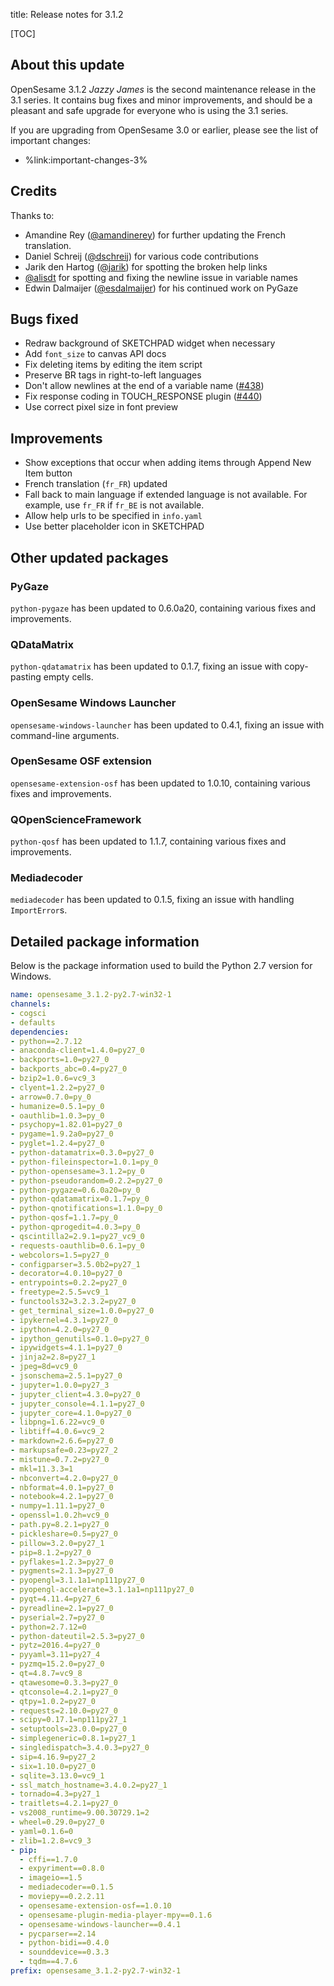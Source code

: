 title: Release notes for 3.1.2


[TOC]


## About this update

OpenSesame 3.1.2 *Jazzy James* is the second maintenance release in the 3.1 series. It contains bug fixes and minor improvements, and should be a pleasant and safe upgrade for everyone who is using the 3.1 series.

If you are upgrading from OpenSesame 3.0 or earlier, please see the list of important changes:

- %link:important-changes-3%


## Credits

Thanks to:

- Amandine Rey ([@amandinerey](https://github.com/amandinerey)) for further updating the French translation.
- Daniel Schreij ([@dschreij](https://github.com/dschreij)) for various code contributions
- Jarik den Hartog ([@jarik](https://github.com/jdenhartog)) for spotting the broken help links
- [@alisdt](https://github.com/alisdt) for spotting and fixing the newline issue in variable names
- Edwin Dalmaijer ([@esdalmaijer](https://github.com/esdalmaijer)) for his continued work on PyGaze


## Bugs fixed

- Redraw background of SKETCHPAD widget when necessary
- Add `font_size` to canvas API docs
- Fix deleting items by editing the item script
- Preserve BR tags in right-to-left languages
- Don't allow newlines at the end of a variable name ([#438](https://github.com/smathot/OpenSesame/issues/438))
- Fix response coding in TOUCH_RESPONSE plugin ([#440](https://github.com/smathot/OpenSesame/issues/440))
- Use correct pixel size in font preview


## Improvements

- Show exceptions that occur when adding items through Append New Item button
- French translation (`fr_FR`) updated
- Fall back to main language if extended language is not available. For example, use `fr_FR` if `fr_BE` is not available.
- Allow help urls to be specified in `info.yaml`
- Use better placeholder icon in SKETCHPAD


## Other updated packages

### PyGaze

`python-pygaze` has been updated to 0.6.0a20, containing various fixes and improvements.

### QDataMatrix

`python-qdatamatrix` has been updated to 0.1.7, fixing an issue with copy-pasting empty cells.

### OpenSesame Windows Launcher

`opensesame-windows-launcher` has been updated to 0.4.1, fixing an issue with command-line arguments.

### OpenSesame OSF extension

`opensesame-extension-osf` has been updated to 1.0.10, containing various fixes and improvements.

### QOpenScienceFramework

`python-qosf` has been updated to 1.1.7, containing various fixes and improvements.

### Mediadecoder

`mediadecoder` has been updated to 0.1.5, fixing an issue with handling `ImportError`s.

## Detailed package information

Below is the package information used to build the Python 2.7 version for Windows.

~~~ .yaml
name: opensesame_3.1.2-py2.7-win32-1
channels:
- cogsci
- defaults
dependencies:
- python==2.7.12
- anaconda-client=1.4.0=py27_0
- backports=1.0=py27_0
- backports_abc=0.4=py27_0
- bzip2=1.0.6=vc9_3
- clyent=1.2.2=py27_0
- arrow=0.7.0=py_0
- humanize=0.5.1=py_0
- oauthlib=1.0.3=py_0
- psychopy=1.82.01=py27_0
- pygame=1.9.2a0=py27_0
- pyglet=1.2.4=py27_0
- python-datamatrix=0.3.0=py27_0
- python-fileinspector=1.0.1=py_0
- python-opensesame=3.1.2=py_0
- python-pseudorandom=0.2.2=py27_0
- python-pygaze=0.6.0a20=py_0
- python-qdatamatrix=0.1.7=py_0
- python-qnotifications=1.1.0=py_0
- python-qosf=1.1.7=py_0
- python-qprogedit=4.0.3=py_0
- qscintilla2=2.9.1=py27_vc9_0
- requests-oauthlib=0.6.1=py_0
- webcolors=1.5=py27_0
- configparser=3.5.0b2=py27_1
- decorator=4.0.10=py27_0
- entrypoints=0.2.2=py27_0
- freetype=2.5.5=vc9_1
- functools32=3.2.3.2=py27_0
- get_terminal_size=1.0.0=py27_0
- ipykernel=4.3.1=py27_0
- ipython=4.2.0=py27_0
- ipython_genutils=0.1.0=py27_0
- ipywidgets=4.1.1=py27_0
- jinja2=2.8=py27_1
- jpeg=8d=vc9_0
- jsonschema=2.5.1=py27_0
- jupyter=1.0.0=py27_3
- jupyter_client=4.3.0=py27_0
- jupyter_console=4.1.1=py27_0
- jupyter_core=4.1.0=py27_0
- libpng=1.6.22=vc9_0
- libtiff=4.0.6=vc9_2
- markdown=2.6.6=py27_0
- markupsafe=0.23=py27_2
- mistune=0.7.2=py27_0
- mkl=11.3.3=1
- nbconvert=4.2.0=py27_0
- nbformat=4.0.1=py27_0
- notebook=4.2.1=py27_0
- numpy=1.11.1=py27_0
- openssl=1.0.2h=vc9_0
- path.py=8.2.1=py27_0
- pickleshare=0.5=py27_0
- pillow=3.2.0=py27_1
- pip=8.1.2=py27_0
- pyflakes=1.2.3=py27_0
- pygments=2.1.3=py27_0
- pyopengl=3.1.1a1=np111py27_0
- pyopengl-accelerate=3.1.1a1=np111py27_0
- pyqt=4.11.4=py27_6
- pyreadline=2.1=py27_0
- pyserial=2.7=py27_0
- python=2.7.12=0
- python-dateutil=2.5.3=py27_0
- pytz=2016.4=py27_0
- pyyaml=3.11=py27_4
- pyzmq=15.2.0=py27_0
- qt=4.8.7=vc9_8
- qtawesome=0.3.3=py27_0
- qtconsole=4.2.1=py27_0
- qtpy=1.0.2=py27_0
- requests=2.10.0=py27_0
- scipy=0.17.1=np111py27_1
- setuptools=23.0.0=py27_0
- simplegeneric=0.8.1=py27_1
- singledispatch=3.4.0.3=py27_0
- sip=4.16.9=py27_2
- six=1.10.0=py27_0
- sqlite=3.13.0=vc9_1
- ssl_match_hostname=3.4.0.2=py27_1
- tornado=4.3=py27_1
- traitlets=4.2.1=py27_0
- vs2008_runtime=9.00.30729.1=2
- wheel=0.29.0=py27_0
- yaml=0.1.6=0
- zlib=1.2.8=vc9_3
- pip:
  - cffi==1.7.0
  - expyriment==0.8.0
  - imageio==1.5
  - mediadecoder==0.1.5
  - moviepy==0.2.2.11  
  - opensesame-extension-osf==1.0.10
  - opensesame-plugin-media-player-mpy==0.1.6
  - opensesame-windows-launcher==0.4.1
  - pycparser==2.14
  - python-bidi==0.4.0
  - sounddevice==0.3.3
  - tqdm==4.7.6
prefix: opensesame_3.1.2-py2.7-win32-1
~~~
